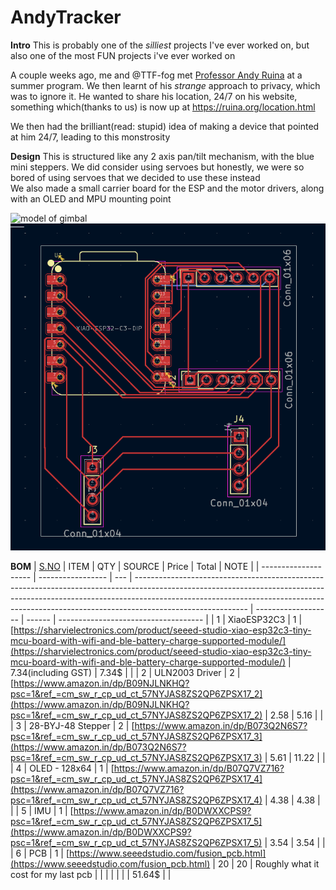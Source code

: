 # AndyTracker

**Intro**
This is probably one of the _silliest_ projects I've ever worked on, but also one of the most FUN projects i've ever worked on<br>

A couple weeks ago, me and @TTF-fog met [Professor Andy Ruina](http://ruina.org/) at a summer program. We then learnt of his _strange_ approach to privacy, which was to ignore it. He wanted to share his location, 24/7 on his website, something which(thanks to us) is now up at https://ruina.org/location.html<br>

We then had the brilliant(read: stupid) idea of making a device that pointed at him 24/7, leading to this monstrosity

**Design**
This is structured like any 2 axis pan/tilt mechanism, with the blue mini steppers. We did consider using servoes but honestly, we were so bored of using servoes that we decided to use these instead<br>
We also made a small carrier board for the ESP and the motor drivers, along with an OLED and MPU mounting point<br>

![model of gimbal](Assets/model.png)<br>
![model of pcb](Assets/PCB.png)<br>

**BOM**
| [S.NO](http://s.no/) | ITEM              | QTY | SOURCE                                                                                                                                                                                                                                                                 | Price               | Total  | NOTE                                 |
| -------------------- | ----------------- | --- | ---------------------------------------------------------------------------------------------------------------------------------------------------------------------------------------------------------------------------------------------------------------------- | ------------------- | ------ | ------------------------------------ |
| 1                    | XiaoESP32C3       | 1   | [https://sharvielectronics.com/product/seeed-studio-xiao-esp32c3-tiny-mcu-board-with-wifi-and-ble-battery-charge-supported-module/](https://sharvielectronics.com/product/seeed-studio-xiao-esp32c3-tiny-mcu-board-with-wifi-and-ble-battery-charge-supported-module/) | 7.34(including GST) | 7.34$  |                                      |
| 2                    | ULN2003 Driver    | 2   | [https://www.amazon.in/dp/B09NJLNKHQ?psc=1&ref_=cm_sw_r_cp_ud_ct_57NYJAS8ZS2QP6ZPSX17_2](https://www.amazon.in/dp/B09NJLNKHQ?psc=1&ref_=cm_sw_r_cp_ud_ct_57NYJAS8ZS2QP6ZPSX17_2)                                                                                       | 2.58                | 5.16   |                                      |
| 3                    | 28-BYJ-48 Stepper | 2   | [https://www.amazon.in/dp/B073Q2N6S7?psc=1&ref_=cm_sw_r_cp_ud_ct_57NYJAS8ZS2QP6ZPSX17_3](https://www.amazon.in/dp/B073Q2N6S7?psc=1&ref_=cm_sw_r_cp_ud_ct_57NYJAS8ZS2QP6ZPSX17_3)                                                                                       | 5.61                | 11.22  |                                      |
| 4                    | OLED - 128x64     | 1   | [https://www.amazon.in/dp/B07Q7VZ716?psc=1&ref_=cm_sw_r_cp_ud_ct_57NYJAS8ZS2QP6ZPSX17_4](https://www.amazon.in/dp/B07Q7VZ716?psc=1&ref_=cm_sw_r_cp_ud_ct_57NYJAS8ZS2QP6ZPSX17_4)                                                                                       | 4.38                | 4.38   |                                      |
| 5                    | IMU               | 1   | [https://www.amazon.in/dp/B0DWXXCPS9?psc=1&ref_=cm_sw_r_cp_ud_ct_57NYJAS8ZS2QP6ZPSX17_5](https://www.amazon.in/dp/B0DWXXCPS9?psc=1&ref_=cm_sw_r_cp_ud_ct_57NYJAS8ZS2QP6ZPSX17_5)                                                                                       | 3.54                | 3.54   |                                      |
| 6                    | PCB               | 1   | [https://www.seeedstudio.com/fusion_pcb.html](https://www.seeedstudio.com/fusion_pcb.html)                                                                                                                                                                             | 20                  | 20     | Roughly what it cost for my last pcb |
|                      |                   |     |                                                                                                                                                                                                                                                                        |                     | 51.64$ |                                      |
